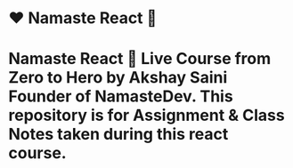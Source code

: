 # ❤️ Namaste React 🙏
# Namaste React 🚀 Live Course from Zero to Hero by Akshay Saini Founder of NamasteDev. This repository is for Assignment & Class Notes taken during this react course.
